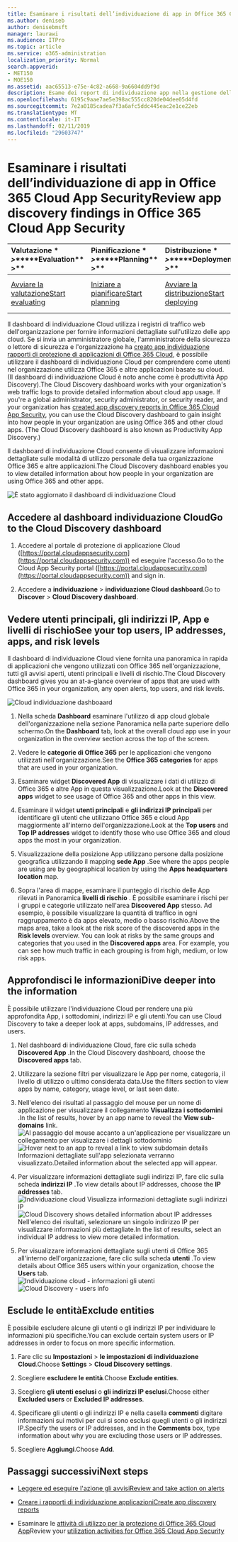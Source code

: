 ```yaml
---
title: Esaminare i risultati dell’individuazione di app in Office 365 Cloud App Security
ms.author: deniseb
author: denisebmsft
manager: laurawi
ms.audience: ITPro
ms.topic: article
ms.service: o365-administration
localization_priority: Normal
search.appverid:
- MET150
- MOE150
ms.assetid: aac65513-e75e-4c82-a668-9a6604dd9f9d
description: Esame dei report di individuazione app nella gestione della protezione avanzata consentono di ulteriori informazioni sull'utilizzano di applicazioni basate su cloud persone nell'organizzazione. Dopo aver creato i rapporti di individuazione app utilizzando i file di registro dai firewall e proxy, esaminare i risultati nel dashboard di individuazione applicazioni.
ms.openlocfilehash: 6195c9aae7ae5e398ac555cc820de04dee05d4fd
ms.sourcegitcommit: 7e2a0185cadea7f3a6afc5ddc445eac2e1ce22eb
ms.translationtype: MT
ms.contentlocale: it-IT
ms.lasthandoff: 02/11/2019
ms.locfileid: "29603747"
---
```

# <a name="review-app-discovery-findings-in-office-365-cloud-app-security"></a><span data-ttu-id="c3811-104">Esaminare i risultati dell’individuazione di app in Office 365 Cloud App Security</span><span class="sxs-lookup"><span data-stu-id="c3811-104">Review app discovery findings in Office 365 Cloud App Security</span></span>
  
|<span data-ttu-id="c3811-105">Valutazione \* *\>*\*</span><span class="sxs-lookup"><span data-stu-id="c3811-105">\*\*\*\*Evaluation\*\* \>\*\*</span></span>|<span data-ttu-id="c3811-106">Pianificazione \* *\>*\*</span><span class="sxs-lookup"><span data-stu-id="c3811-106">\*\*\*\*Planning\*\* \>\*\*</span></span>|<span data-ttu-id="c3811-107">Distribuzione \* *\>*\*</span><span class="sxs-lookup"><span data-stu-id="c3811-107">\*\*\*\*Deployment\*\* \>\*\*</span></span>|<span data-ttu-id="c3811-108">Utilizzo \* \* \*</span><span class="sxs-lookup"><span data-stu-id="c3811-108">\*\*\*\*Utilization\*\*\*\*</span></span>|
|:-----|:-----|:-----|:-----|
|[<span data-ttu-id="c3811-109">Avviare la valutazione</span><span class="sxs-lookup"><span data-stu-id="c3811-109">Start evaluating</span></span>](office-365-cas-overview.md) <br/> |[<span data-ttu-id="c3811-110">Iniziare a pianificare</span><span class="sxs-lookup"><span data-stu-id="c3811-110">Start planning</span></span>](get-ready-for-office-365-cas.md) <br/> |[<span data-ttu-id="c3811-111">Avviare la distribuzione</span><span class="sxs-lookup"><span data-stu-id="c3811-111">Start deploying</span></span>](turn-on-office-365-cas.md) <br/> |<span data-ttu-id="c3811-112">Si è seguito!</span><span class="sxs-lookup"><span data-stu-id="c3811-112">You are here!</span></span>  <br/> [<span data-ttu-id="c3811-113">Passaggi successivi</span><span class="sxs-lookup"><span data-stu-id="c3811-113">Next steps</span></span>](#next-steps) <br/> |
   
<span data-ttu-id="c3811-p102">Il dashboard di individuazione Cloud utilizza i registri di traffico web dell'organizzazione per fornire informazioni dettagliate sull'utilizzo delle app cloud. Se si invia un amministratore globale, l'amministratore della sicurezza o lettore di sicurezza e l'organizzazione ha [creato app individuazione rapporti di protezione di applicazioni di Office 365 Cloud](create-app-discovery-reports-in-ocas.md), è possibile utilizzare il dashboard di individuazione Cloud per comprendere come utenti nel organizzazione utilizza Office 365 e altre applicazioni basate su cloud. (Il dashboard di individuazione Cloud è noto anche come è produttività App Discovery).</span><span class="sxs-lookup"><span data-stu-id="c3811-p102">The Cloud Discovery dashboard works with your organization's web traffic logs to provide detailed information about cloud app usage. If you're a global administrator, security administrator, or security reader, and your organization has [created app discovery reports in Office 365 Cloud App Security](create-app-discovery-reports-in-ocas.md), you can use the Cloud Discovery dashboard to gain insight into how people in your organization are using Office 365 and other cloud apps. (The Cloud Discovery dashboard is also known as Productivity App Discovery.)</span></span>
  
 <span data-ttu-id="c3811-117">Il dashboard di individuazione Cloud consente di visualizzare informazioni dettagliate sulle modalità di utilizzo personale della tua organizzazione Office 365 e altre applicazioni.</span><span class="sxs-lookup"><span data-stu-id="c3811-117">The Cloud Discovery dashboard enables you to view detailed information about how people in your organization are using Office 365 and other apps.</span></span> 
  
![È stato aggiornato il dashboard di individuazione Cloud](media/12712681-c0b3-4cb3-b7fd-2cf2ad4e825f.png)
     
## <a name="go-to-the-cloud-discovery-dashboard"></a><span data-ttu-id="c3811-119">Accedere al dashboard individuazione Cloud</span><span class="sxs-lookup"><span data-stu-id="c3811-119">Go to the Cloud Discovery dashboard</span></span>

1. <span data-ttu-id="c3811-120">Accedere al portale di protezione di applicazione Cloud ([https://portal.cloudappsecurity.com](https://portal.cloudappsecurity.com)) ed eseguire l'accesso.</span><span class="sxs-lookup"><span data-stu-id="c3811-120">Go to the Cloud App Security portal ([https://portal.cloudappsecurity.com](https://portal.cloudappsecurity.com)) and sign in.</span></span>
    
2. <span data-ttu-id="c3811-121">Accedere a **individuazione** \> **individuazione Cloud dashboard**.</span><span class="sxs-lookup"><span data-stu-id="c3811-121">Go to **Discover** \> **Cloud Discovery dashboard**.</span></span>
    
## <a name="see-your-top-users-ip-addresses-apps-and-risk-levels"></a><span data-ttu-id="c3811-122">Vedere utenti principali, gli indirizzi IP, App e livelli di rischio</span><span class="sxs-lookup"><span data-stu-id="c3811-122">See your top users, IP addresses, apps, and risk levels</span></span>

<span data-ttu-id="c3811-123">Il dashboard di individuazione Cloud viene fornita una panoramica in rapida di applicazioni che vengono utilizzati con Office 365 nell'organizzazione, tutti gli avvisi aperti, utenti principali e livelli di rischio.</span><span class="sxs-lookup"><span data-stu-id="c3811-123">The Cloud Discovery dashboard gives you an at-a-glance overview of apps that are used with Office 365 in your organization, any open alerts, top users, and risk levels.</span></span>
  
![Cloud individuazione dashboaard](media/06696946-fbdf-4781-b5b8-2ac074fcb2a1.png)
  
1. <span data-ttu-id="c3811-125">Nella scheda **Dashboard** esaminare l'utilizzo di app cloud globale dell'organizzazione nella sezione Panoramica nella parte superiore dello schermo.</span><span class="sxs-lookup"><span data-stu-id="c3811-125">On the **Dashboard** tab, look at the overall cloud app use in your organization in the overview section across the top of the screen.</span></span> 
    
2. <span data-ttu-id="c3811-126">Vedere le **categorie di Office 365** per le applicazioni che vengono utilizzati nell'organizzazione.</span><span class="sxs-lookup"><span data-stu-id="c3811-126">See the **Office 365 categories** for apps that are used in your organization.</span></span> 
    
3. <span data-ttu-id="c3811-127">Esaminare widget **Discovered App** di visualizzare i dati di utilizzo di Office 365 e altre App in questa visualizzazione.</span><span class="sxs-lookup"><span data-stu-id="c3811-127">Look at the **Discovered apps** widget to see usage of Office 365 and other apps in this view.</span></span> 
    
4. <span data-ttu-id="c3811-128">Esaminare il widget **utenti principali** e **gli indirizzi IP principali** per identificare gli utenti che utilizzano Office 365 e cloud App maggiormente all'interno dell'organizzazione.</span><span class="sxs-lookup"><span data-stu-id="c3811-128">Look at the **Top users** and **Top IP addresses** widget to identify those who use Office 365 and cloud apps the most in your organization.</span></span> 
    
5. <span data-ttu-id="c3811-129">Visualizzazione della posizione App utilizzano persone dalla posizione geografica utilizzando il mapping **sede App** .</span><span class="sxs-lookup"><span data-stu-id="c3811-129">See where the apps people are using are by geographical location by using the **Apps headquarters location** map.</span></span> 
    
6. <span data-ttu-id="c3811-p103">Sopra l'area di mappe, esaminare il punteggio di rischio delle App rilevati in Panoramica **livelli di rischio** . È possibile esaminare i rischi per i gruppi e categorie utilizzato nell'area **Discovered App** stesso. Ad esempio, è possibile visualizzare la quantità di traffico in ogni raggruppamento è da apps elevato, medio o basso rischio.</span><span class="sxs-lookup"><span data-stu-id="c3811-p103">Above the maps area, take a look at the risk score of the discovered apps in the **Risk levels** overview. You can look at risks by the same groups and categories that you used in the **Discovered apps** area. For example, you can see how much traffic in each grouping is from high, medium, or low risk apps.</span></span> 
    
## <a name="dive-deeper-into-the-information"></a><span data-ttu-id="c3811-133">Approfondisci le informazioni</span><span class="sxs-lookup"><span data-stu-id="c3811-133">Dive deeper into the information</span></span>

<span data-ttu-id="c3811-134">È possibile utilizzare l'individuazione Cloud per rendere una più approfondita App, i sottodomini, indirizzi IP e gli utenti.</span><span class="sxs-lookup"><span data-stu-id="c3811-134">You can use Cloud Discovery to take a deeper look at apps, subdomains, IP addresses, and users.</span></span>
  
1. <span data-ttu-id="c3811-135">Nel dashboard di individuazione Cloud, fare clic sulla scheda **Discovered App** .</span><span class="sxs-lookup"><span data-stu-id="c3811-135">In the Cloud Discovery dashboard, choose the **Discovered apps** tab.</span></span> 
    
2. <span data-ttu-id="c3811-136">Utilizzare la sezione filtri per visualizzare le App per nome, categoria, il livello di utilizzo o ultimo considerata data.</span><span class="sxs-lookup"><span data-stu-id="c3811-136">Use the filters section to view apps by name, category, usage level, or last seen date.</span></span>
    
3. <span data-ttu-id="c3811-137">Nell'elenco dei risultati al passaggio del mouse per un nome di applicazione per visualizzare il collegamento **Visualizza i sottodomini** .</span><span class="sxs-lookup"><span data-stu-id="c3811-137">In the list of results, hover by an app name to reveal the **View sub-domains** link.</span></span><br/> <span data-ttu-id="c3811-138">![Al passaggio del mouse accanto a un'applicazione per visualizzare un collegamento per visualizzare i dettagli sottodominio](media/4a212215-8a2c-46fd-9ef9-89e4064658a6.png)</span><span class="sxs-lookup"><span data-stu-id="c3811-138">![Hover next to an app to reveal a link to view subdomain details](media/4a212215-8a2c-46fd-9ef9-89e4064658a6.png)</span></span><br/><span data-ttu-id="c3811-139">Informazioni dettagliate sull'app selezionata verranno visualizzato.</span><span class="sxs-lookup"><span data-stu-id="c3811-139">Detailed information about the selected app will appear.</span></span>
    
4. <span data-ttu-id="c3811-140">Per visualizzare informazioni dettagliate sugli indirizzi IP, fare clic sulla scheda **indirizzi IP** .</span><span class="sxs-lookup"><span data-stu-id="c3811-140">To view details about IP addresses, choose the **IP addresses** tab.</span></span><br/><span data-ttu-id="c3811-141">![Individuazione cloud Visualizza informazioni dettagliate sugli indirizzi IP](media/0c742bf6-da9e-4d22-8656-a27a5007d5d5.png)</span><span class="sxs-lookup"><span data-stu-id="c3811-141">![Cloud Discovery shows detailed information about IP addresses](media/0c742bf6-da9e-4d22-8656-a27a5007d5d5.png)</span></span><br/><span data-ttu-id="c3811-142">Nell'elenco dei risultati, selezionare un singolo indirizzo IP per visualizzare informazioni più dettagliate.</span><span class="sxs-lookup"><span data-stu-id="c3811-142">In the list of results, select an individual IP address to view more detailed information.</span></span>
    
5. <span data-ttu-id="c3811-143">Per visualizzare informazioni dettagliate sugli utenti di Office 365 all'interno dell'organizzazione, fare clic sulla scheda **utenti** .</span><span class="sxs-lookup"><span data-stu-id="c3811-143">To view details about Office 365 users within your organization, choose the **Users** tab.</span></span><br/><span data-ttu-id="c3811-144">![Individuazione cloud - informazioni gli utenti](media/2d9c2d85-01e6-4057-8020-d9a68f26bbac.png)</span><span class="sxs-lookup"><span data-stu-id="c3811-144">![Cloud Discovery - users info](media/2d9c2d85-01e6-4057-8020-d9a68f26bbac.png)</span></span>
  
## <a name="exclude-entities"></a><span data-ttu-id="c3811-145">Esclude le entità</span><span class="sxs-lookup"><span data-stu-id="c3811-145">Exclude entities</span></span>

<span data-ttu-id="c3811-146">È possibile escludere alcune gli utenti o gli indirizzi IP per individuare le informazioni più specifiche.</span><span class="sxs-lookup"><span data-stu-id="c3811-146">You can exclude certain system users or IP addresses in order to focus on more specific information.</span></span>
  
1. <span data-ttu-id="c3811-147">Fare clic su **Impostazioni** \> **le impostazioni di individuazione Cloud**.</span><span class="sxs-lookup"><span data-stu-id="c3811-147">Choose **Settings** \> **Cloud Discovery settings**.</span></span>
    
2. <span data-ttu-id="c3811-148">Scegliere **escludere le entità**.</span><span class="sxs-lookup"><span data-stu-id="c3811-148">Choose **Exclude entities**.</span></span>
    
3. <span data-ttu-id="c3811-149">Scegliere **gli utenti esclusi** o **gli indirizzi IP esclusi**.</span><span class="sxs-lookup"><span data-stu-id="c3811-149">Choose either **Excluded users** or **Excluded IP addresses**.</span></span>
    
4. <span data-ttu-id="c3811-150">Specificare gli utenti o gli indirizzi IP e nella casella **commenti** digitare informazioni sui motivi per cui si sono esclusi quegli utenti o gli indirizzi IP.</span><span class="sxs-lookup"><span data-stu-id="c3811-150">Specify the users or IP addresses, and in the **Comments** box, type information about why you are excluding those users or IP addresses.</span></span> 
    
5. <span data-ttu-id="c3811-151">Scegliere **Aggiungi**.</span><span class="sxs-lookup"><span data-stu-id="c3811-151">Choose **Add**.</span></span>
    
## <a name="next-steps"></a><span data-ttu-id="c3811-152">Passaggi successivi</span><span class="sxs-lookup"><span data-stu-id="c3811-152">Next steps</span></span>

- [<span data-ttu-id="c3811-153">Leggere ed eseguire l'azione gli avvisi</span><span class="sxs-lookup"><span data-stu-id="c3811-153">Review and take action on alerts</span></span>](review-office-365-cas-alerts.md)
    
- [<span data-ttu-id="c3811-154">Creare i rapporti di individuazione applicazioni</span><span class="sxs-lookup"><span data-stu-id="c3811-154">Create app discovery reports</span></span>](create-app-discovery-reports-in-ocas.md)
    
- <span data-ttu-id="c3811-155">Esaminare le [attività di utilizzo per la protezione di Office 365 Cloud App](utilization-activities-for-ocas.md)</span><span class="sxs-lookup"><span data-stu-id="c3811-155">Review your [utilization activities for Office 365 Cloud App Security](utilization-activities-for-ocas.md)</span></span>
    

